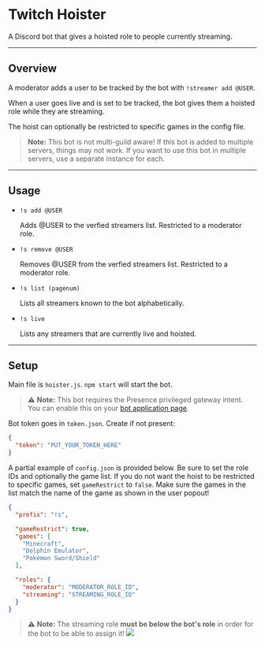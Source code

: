 # Twitch Hoister

A Discord bot that gives a hoisted role to people currently streaming.

------------

## Overview

A moderator adds a user to be tracked by the bot with `!streamer add @USER`.

When a user goes live and is set to be tracked, the bot gives them a hoisted role while they are streaming.

The hoist can optionally be restricted to specific games in the config file.

> **Note:** This bot is not multi-guild aware! If this bot is added to multiple servers, things may not work. If you
> want to use this bot in multiple servers, use a separate instance for each.

------------

## Usage

- `!s add @USER`

  Adds @USER to the verfied streamers list. Restricted to a moderator role.

- `!s remove @USER`

  Removes @USER from the verfied streamers list. Restricted to a moderator role.

- `!s list (pagenum)`

  Lists all streamers known to the bot alphabetically.

- `!s live`

  Lists any streamers that are currently live and hoisted.

------------

## Setup

Main file is `hoister.js`.  `npm start` will start the bot.

> ⚠️ **Note:** This bot requires the Presence privileged gateway intent. You can enable this on your [bot application
> page](https://discord.com/developers/applications).

Bot token goes in `token.json`. Create if not present:

```json
{
  "token": "PUT_YOUR_TOKEN_HERE"
}
```

A partial example of `config.json` is provided below. Be sure to set the role IDs and optionally the game list. If you
do not want the hoist to be restricted to specific games, set `gameRestrict` to `false`. Make sure the games in the list
match the name of the game as shown in the user popout!

```json
{
  "prefix": "!s",

  "gameRestrict": true,
  "games": [
    "Minecraft",
    "Dolphin Emulator",
    "Pokémon Sword/Shield"
  ],

  "roles": {
    "moderator": "MODERATOR_ROLE_ID",
    "streaming": "STREAMING_ROLE_ID"
  }
}
```

> ⚠️ **Note:** The streaming role **must be below the bot's role** in order for the bot to be able to assign it!
> ![](https://i.imgur.com/1JV0iMa.png)
